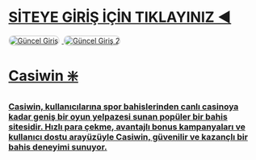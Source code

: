 # [SİTEYE GİRİŞ İÇİN TIKLAYINIZ ◀️](https://heylink.me/denemebonusu2025/)

<a href="https://heylink.me/denemebonusu2025/" title=" Güncel Giriş">
<img src="https://i.ibb.co/YjtLwQ8/cats.jpg" alt=" Güncel Giriş" style="max-width: 48%; border: 2px solid #ddd; border-radius: 10px; margin-right: 1%;">
</a>
</a>
<a href="https://heylink.me/denemebonusu2025/" title=" Güncel Giriş">
<img src="https://i.ibb.co/VHdrjnQ/df.jpg" alt=" Güncel Giriş 2" style="max-width: 48%; border: 2px solid #ddd; border-radius: 10px;">

# Casiwin ❇️
### Casiwin, kullanıcılarına spor bahislerinden canlı casinoya kadar geniş bir oyun yelpazesi sunan popüler bir bahis sitesidir. Hızlı para çekme, avantajlı bonus kampanyaları ve kullanıcı dostu arayüzüyle Casiwin, güvenilir ve kazançlı bir bahis deneyimi sunuyor.
